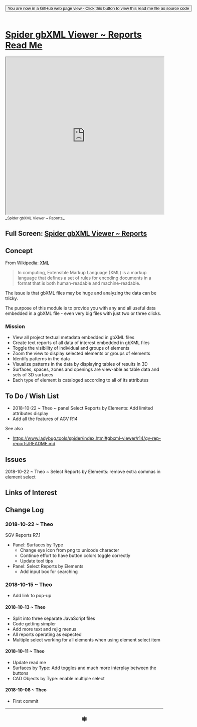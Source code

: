 
<span style=display:none; >[You are now in a GitHub source code view - click this link to view Read Me file as a web page]( https://www.ladybug.tools/spider-gbxml-tools/#cookbook/spider-gbxml-viewer-reports/README.md "View file as a web page." ) </span>

<div><input type=button class = 'btn btn-secondary btn-sm' onclick="window.location.href='https://github.com/ladybug-tools/spider-gbxml-tools/blob/master/cookbook/spider-gbxml-viewer-reports/README.md'";
value='You are now in a GitHub web page view - Click this button to view this read me file as source code' ></div>

<br>

# [Spider gbXML Viewer ~ Reports Read Me]( #cookbook/spider-gbxml-viewer-reports/README.md )


<iframe src=https://www.ladybug.tools/spider-gbxml-tools/cookbook/spider-gbxml-viewer-reports/ width=100% height=500px >Iframes are not viewable in GitHub source code views</iframe>
_<small>Spider gbXML Viewer ~ Reports</small>_

## Full Screen: [Spider gbXML Viewer ~ Reports]( https://www.ladybug.tools/spider-gbxml-tools/cookbook/spider-gbxml-viewer-reports/r7/spider-gbxml-viewer-reports.html )



## Concept

From Wikipedia: [XML]( https://en.wikipedia.org/wiki/XML )

> In computing, Extensible Markup Language (XML) is a markup language that defines a set of rules for encoding documents in a format that is both human-readable and machine-readable.

The issue is that gbXML files may be huge and analyzing the data can be tricky.

The purpose of this module is to provide you with any and all useful data embedded in a gbXML file - even very big files with just two or three clicks.


### Mission

* View all project textual metadata embedded in gbXML files
* Create text reports of all data of interest embedded in gbXML files
* Toggle the visibility of individual and groups of elements
* Zoom the view to display selected elements or groups of elements
* Identify patterns in the data
* Visualize patterns in the data by displaying tables of results in 3D
* Surfaces, spaces, zones and openings are view-able as table data and sets of 3D surfaces
* Each type of element is cataloged according to all of its attributes

## To Do / Wish List

* 2018-10-22 ~ Theo ~ panel Select Reports by Elements: Add limited attributes display
* Add all the features of AGV R14

See also

* https://www.ladybug.tools/spider/index.html#gbxml-viewer/r14/gv-rep-reports/README.md


## Issues

2018-10-22 ~ Theo ~ Select Reports by Elements: remove extra commas in element select


## Links of Interest



## Change Log

### 2018-10-22 ~ Theo

SGV Reports R7.1
* Panel: Surfaces by Type
	* Change eye icon from png to unicode character
	* Continue effort to have button colors toggle correctly
	* Update tool tips
* Panel: Select Reports by Elements
	* Add input box for searching


### 2018-10-15 ~ Theo

* Add link to pop-up

#### 2018-10-13 ~ Theo

* Split into three separate JavaScript files
* Code getting simpler
* Add more text and rejig menus
* All reports operating as expected
* Multiple select working for all elements when using element select item



#### 2018-10-11 ~ Theo

* Update read me
* Surfaces by Type: Add toggles and much more interplay between the buttons
* CAD Objects by Type: enable multiple select

#### 2018-10-08 ~ Theo

* First commit


***

### <center title="Howdy! My web is better than yours. ;-)" ><a href=javascript:window.scrollTo(0,0); style="text-decoration:none !important;" > &#x1f578; </a></center>



